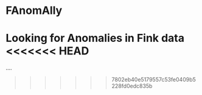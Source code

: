 # FAnomAlly
Looking for Anomalies in Fink data
<<<<<<< HEAD
=======
....
>>>>>>> 7802eb40e5179557c53fe0409b5228fd0edc835b
